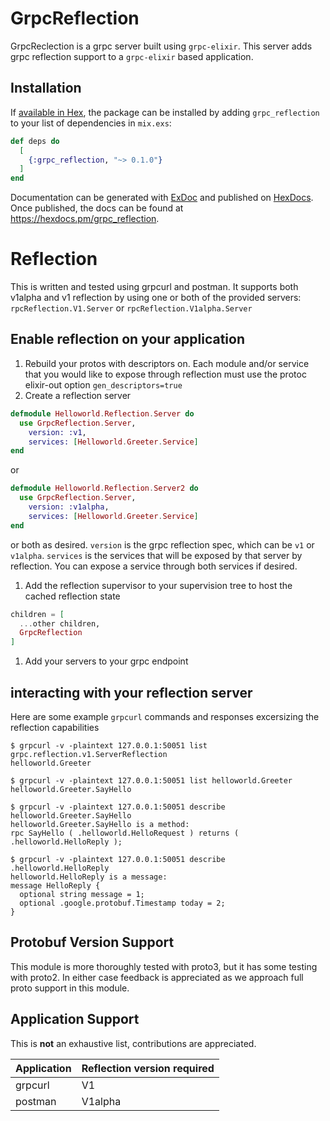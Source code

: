 # GrpcReflection

GrpcReclection is a grpc server built using `grpc-elixir`.  This server adds grpc reflection support to a `grpc-elixir` based application.

## Installation

If [available in Hex](https://hex.pm/docs/publish), the package can be installed
by adding `grpc_reflection` to your list of dependencies in `mix.exs`:

```elixir
def deps do
  [
    {:grpc_reflection, "~> 0.1.0"}
  ]
end
```

Documentation can be generated with [ExDoc](https://github.com/elixir-lang/ex_doc)
and published on [HexDocs](https://hexdocs.pm). Once published, the docs can
be found at <https://hexdocs.pm/grpc_reflection>.

# Reflection

This is written and tested using grpcurl and postman.  It supports both v1alpha and v1 reflection by using one or both of the provided servers: `rpcReflection.V1.Server` or `rpcReflection.V1alpha.Server`

## Enable reflection on your application

1. Rebuild your protos with descriptors on.  Each module and/or service that you would like to expose through reflection must use the protoc elixir-out option `gen_descriptors=true`
1. Create a reflection server
  ```elixir
  defmodule Helloworld.Reflection.Server do
    use GrpcReflection.Server,
      version: :v1,
      services: [Helloworld.Greeter.Service]
  end
  ```
  or
  ```elixir
  defmodule Helloworld.Reflection.Server2 do
    use GrpcReflection.Server,
      version: :v1alpha,
      services: [Helloworld.Greeter.Service]
  end
  ```
  or both as desired.  `version` is the grpc reflection spec, which can be `v1` or `v1alpha`.  `services` is the services that will be exposed by that server by reflection.  You can expose a service through both services if desired.
1. Add the reflection supervisor to your supervision tree to host the cached reflection state
```elixir
children = [
  ...other children,
  GrpcReflection
]
```
1. Add your servers to your grpc endpoint

## interacting with your reflection server

Here are some example `grpcurl` commands and responses excersizing the reflection capabilities

```shell
$ grpcurl -v -plaintext 127.0.0.1:50051 list
grpc.reflection.v1.ServerReflection
helloworld.Greeter

$ grpcurl -v -plaintext 127.0.0.1:50051 list helloworld.Greeter
helloworld.Greeter.SayHello

$ grpcurl -v -plaintext 127.0.0.1:50051 describe helloworld.Greeter.SayHello
helloworld.Greeter.SayHello is a method:
rpc SayHello ( .helloworld.HelloRequest ) returns ( .helloworld.HelloReply );

$ grpcurl -v -plaintext 127.0.0.1:50051 describe .helloworld.HelloReply
helloworld.HelloReply is a message:
message HelloReply {
  optional string message = 1;
  optional .google.protobuf.Timestamp today = 2;
}
```

## Protobuf Version Support

This module is more thoroughly tested with proto3, but it has some testing with proto2.  In either case feedback is appreciated as we approach full proto support in this module.

## Application Support

This is **not** an exhaustive list, contributions are appreciated.

| Application  | Reflection version required |
| ------------- | ------------- |
| grpcurl  | V1  |
| postman | V1alpha  |